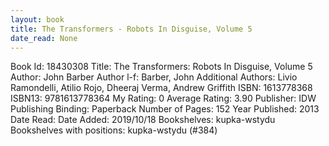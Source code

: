 ```yaml
---
layout: book
title: The Transformers - Robots In Disguise, Volume 5
date_read: None
---
```


Book Id: 18430308
Title: The Transformers: Robots In Disguise, Volume 5
Author: John Barber
Author l-f: Barber, John
Additional Authors: Livio Ramondelli, Atilio Rojo, Dheeraj Verma, Andrew Griffith
ISBN: 1613778368
ISBN13: 9781613778364
My Rating: 0
Average Rating: 3.90
Publisher: IDW Publishing
Binding: Paperback
Number of Pages: 152
Year Published: 2013
Date Read: 
Date Added: 2019/10/18
Bookshelves: kupka-wstydu
Bookshelves with positions: kupka-wstydu (#384)

